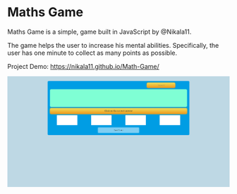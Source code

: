 # Maths Game

<p>Maths Game is a simple, game built in JavaScript by @Nikala11.</p>
<p>The game helps the user to increase his mental abilities. Specifically, the user has one minute to collect as many points as possible.</p>

Project Demo: https://nikala11.github.io/Math-Game/

![Uploading Math-Game.png…](Image/Math-Game.png)

